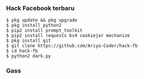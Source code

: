 ### Hack Facebook terbaru
```
$ pkg update && pkg upgrade
$ pkg install python2
$ pip2 install prompt_toolkit
$ pip2 install requests bs4 cookiejar mechanize
$ pkg install git
$ git clone https://github.com/Ariya-Coder/hack-fb
$ cd hack-fb
$ python2 dark.py
```
### Gass
